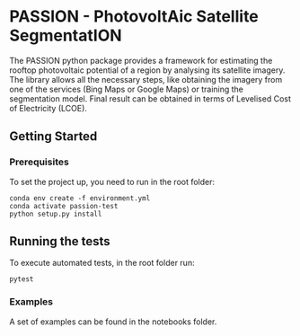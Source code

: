 # PASSION - PhotovoltAic Satellite SegmentatION

The PASSION python package provides a framework for estimating the rooftop photovoltaic potential of a region
by analysing its satellite imagery. The library allows all the necessary steps, like obtaining the
imagery from one of the services (Bing Maps or Google Maps) or training the segmentation model.
Final result can be obtained in terms of Levelised Cost of Electricity (LCOE).

## Getting Started


### Prerequisites

To set the project up, you need to run in the root folder:

```
conda env create -f environment.yml
conda activate passion-test
python setup.py install
```

## Running the tests

To execute automated tests, in the root folder run:

```
pytest
```

### Examples

A set of examples can be found in the notebooks folder.
